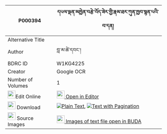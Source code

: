 |P000394|དཔལ་ལྡན་མཁྱེན་བརྩེ་འོད་ཟེར་གྱི་རྣམ་ཐར་ཀུན་ཁྱབ་སྙན་པའི་བ་དན། 
| --- | --- 
|Alternative Title |
|Author| བླ་མ་ཚེ་དབང་།
|BDRC ID | W1KG4225
|Creator | Google OCR
|Number of Volumes| 1
|<img width="25" src="https://img.icons8.com/color/25/000000/edit-property.png">Edit Online| [<img width="25" src="https://avatars.githubusercontent.com/u/45091458?s=200&v=4"> Open in Editor](http://editor.openpecha.org/P000394)
|<img width="25" src="https://img.icons8.com/fluent/48/000000/download-2.png"/>  Download | [![](https://img.icons8.com/color/20/000000/txt.png)Plain Text](https://github.com/Openpecha/P000394/releases/download/v1/palden_khyentse_ozer_gyi_namta_plain_P000394.zip), [![](https://img.icons8.com/color/20/000000/txt.png)Text with Pagination](https://github.com/Openpecha/P000394/releases/download/v1/palden_khyentse_ozer_gyi_namta_pages_P000394.zip)
|<img width="25" src="https://img.icons8.com/plasticine/100/000000/pictures-folder.png"/>  Source Images | [<img width="25" src="https://library.bdrc.io/icons/BUDA-small.svg"> Images of text file open in BUDA](https://library.bdrc.io/show/bdr:W1KG4225)